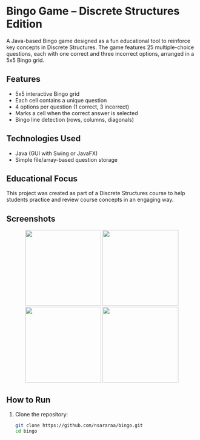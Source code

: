 # Bingo Game – Discrete Structures Edition

A Java-based Bingo game designed as a fun educational tool to reinforce key concepts in Discrete Structures. The game features 25 multiple-choice questions, each with one correct and three incorrect options, arranged in a 5x5 Bingo grid.

## Features

- 5x5 interactive Bingo grid
- Each cell contains a unique question
- 4 options per question (1 correct, 3 incorrect)
- Marks a cell when the correct answer is selected
- Bingo line detection (rows, columns, diagonals)

## Technologies Used

- Java (GUI with Swing or JavaFX)
- Simple file/array-based question storage

## Educational Focus

This project was created as part of a Discrete Structures course to help students practice and review course concepts in an engaging way.

## Screenshots
<p align="center">
  <img src="https://github.com/user-attachments/assets/d425ec24-2c60-452b-8ba8-02d7e1788be5" width="200" />
  <img src="https://github.com/user-attachments/assets/d9a61ea0-bebc-49ad-bc65-38acf9014bcb" width="200" />
  <img src="https://github.com/user-attachments/assets/540a147d-c9b0-4816-aa1b-482883ad17cf" width="200" />
  <img src="https://github.com/user-attachments/assets/a35443a1-d506-49e1-83f1-12dacf452beb" width="200" />
</p>


## How to Run

1. Clone the repository:
   ```bash
   git clone https://github.com/nsararaa/bingo.git
   cd bingo
